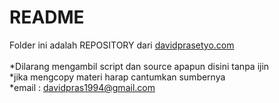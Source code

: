 # README
Folder ini adalah REPOSITORY dari <a href="http://www.davidprasetyo.com">davidprasetyo.com</a>
<br><br>
*Dilarang mengambil script dan source apapun disini tanpa ijin<br>
*jika mengcopy materi harap cantumkan sumbernya<br>
*email : davidpras1994@gmail.com<br>
